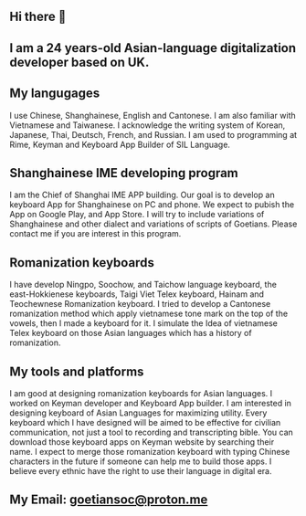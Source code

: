 ## Hi there 👋

## I am a 24 years-old Asian-language digitalization developer based on UK.
## My langugages
I use Chinese, Shanghainese, English and Cantonese. 
I am also familiar with Vietnamese and Taiwanese.
I acknowledge the writing system of Korean, Japanese, Thai, Deutsch, French, and Russian.
I am used to programming at Rime, Keyman and Keyboard App Builder of SIL Language.
## Shanghainese IME developing program
I am the Chief of Shanghai IME APP building. Our goal is to develop an keyboard App for Shanghainese on PC and phone. We expect to pubish the App on Google Play, and App Store. I will try to include variations of Shanghainese and other dialect and variations of scripts of Goetians. Please contact me if you are interest in this program.
## Romanization keyboards
I have develop Ningpo, Soochow, and Taichow language keyboard, the east-Hokkienese keyboards, Taigi Viet Telex keyboard, Hainam and Teochewnese Romanization keyboard. I tried to develop a Cantonese romanization method which apply vietnamese tone mark on the top of the vowels, then I made a keyboard for it. I simulate the Idea of vietnamese Telex keyboard on those Asian languages which has a history of romanization.
## My tools and platforms
I am good at designing romanization keyboards for Asian languages. I worked on Keyman developer and Keyboard App builder.
I am interested in designing keyboard of Asian Languages for maximizing utility. Every keyboard which I have designed will be aimed to be effective for civilian communication, not just a tool to recording and transcripting bible.
You can download those keyboard apps on Keyman website by searching their name. I expect to merge those romanization keyboard with typing Chinese characters in the future if someone can help me to build those apps.
I believe every ethnic have the right to use their language in digital era.
## My Email: goetiansoc@proton.me
